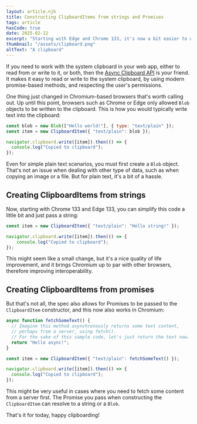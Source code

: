 ```yaml
---
layout: article.njk
title: Constructing ClipboardItems from strings and Promises
tags: article
hasCode: true
date: 2025-02-12
excerpt: "Starting with Edge and Chrome 133, it's now a bit easier to work with the Clipboard API, as you can now pass strings and Promises directly to the ClipboardItem constructor. This quality of life improvement brings Chromium up to par with other browsers."
thumbnail: "/assets/clipboard.png"
altText: "A clipboard"
---
```

If you need to work with the system clipboard in your web app, either to read from or write to it, or both, then the [Async Clipboard API](https://developer.mozilla.org/docs/Web/API/Clipboard_API) is your friend. It makes it easy to read or write to the system clipboard, by using modern promise-based methods, and respecting the user's permissions.

One thing just changed in Chromium-based browsers that's worth calling out. Up until this point, browsers such as Chrome or Edge only allowed `Blob` objects to be written to the clipboard. This is how you would typically write text into the clipboard:

```js
const blob = new Blob(["Hello world!"], { type: "text/plain" });
const item = new ClipboardItem({ "text/plain": blob });

navigator.clipboard.write([item]).then(() => {
  console.log("Copied to clipboard");
});
```

Even for simple plain text scenarios, you must first create a `Blob` object. That's not an issue when dealing with other type of data, such as when copying an image or a file. But for plain text, it's a bit of a hassle.

## Creating ClipboardItems from strings

Now, starting with Chrome 133 and Edge 133, you can simplify this code a little bit and just pass a string:

```js
const item = new ClipboardItem({ "text/plain": "Hello string!" });

navigator.clipboard.write([item]).then(() => {
    console.log("Copied to clipboard");
});
```

This might seem like a small change, but it's a nice quality of life improvement, and it brings Chromium up to par with other browsers, therefore improving interoperability.

## Creating ClipboardItems from promises

But that's not all, the spec also allows for Promises to be passed to the `ClipboardItem` constructor, and this now also works in Chromium:

```js
async function fetchSomeText() {
  // Imagine this method asynchronously returns some text content,
  // perhaps from a server, using fetch().
  // For the sake of this sample code, let's just return the text now.
  return "Hello async!";
}

const item = new ClipboardItem({ "text/plain": fetchSomeText() });

navigator.clipboard.write([item]).then(() => {
  console.log("Copied to clipboard");
});
```

This might be very useful in cases where you need to fetch some content from a server first. The Promise you pass when constructing the `ClipboardItem` can resolve to a string or a `Blob`.

That's it for today, happy clipboarding!
